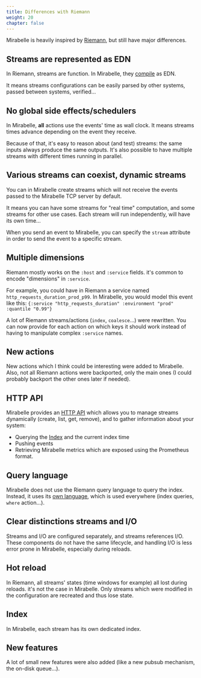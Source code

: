 ```yaml
---
title: Differences with Riemann
weight: 20
chapter: false
---
```


Mirabelle is heavily inspired by [Riemann](riemann.io), but still have major differences.

## Streams are represented as EDN

In Riemann, streams are function. In Mirabelle, they [compile](/howto/stream/#edn-representation-and-compilation) as EDN.

It means streams configurations can be easily parsed by other systems, passed between systems, verified...

## No global side effects/schedulers

In Mirabelle, **all** actions use the events' time as wall clock. It means streams times advance depending on the event they receive.

Because of that, it's easy to reason about (and test) streams: the same inputs always produce the same outputs. It's also possible to have multiple streams with different times running in parallel.

## Various streams can coexist, dynamic streams

You can in Mirabelle create streams which will not receive the events passed to the Mirabelle TCP server by default.

It means you can have some streams for "real time" computation, and some streams for other use cases. Each stream will run independently, will have its own time...

When you send an event to Mirabelle, you can specify the `stream` attribute in order to send the event to a specific stream.

## Multiple dimensions

Riemann mostly works on the `:host` and `:service` fields. it's common to encode "dimensions" in `:service`.

For example, you could have in Riemann a service named `http_requests_duration_prod_p99`. In Mirabelle, you would model this event like this: `{:service "http_requests_duration" :environment "prod" :quantile "0.99"}`

A lot of Riemann streams/actions (`index`, `coalesce`...) were rewritten. You can now provide for each action on which keys it should work instead of having to manipulate complex `:service` names.

## New actions

New actions which I think could be interesting were added to Mirabelle. Also, not all Riemann actions were backported, only the main ones (I could probably backport the other ones later if needed).

## HTTP API

Mirabelle provides an [HTTP API](/api) which allows you to manage streams dynamically (create, list, get, remove), and to gather information about your system:

- Querying the [Index](/howto/stream-index/) and the current index time
- Pushing events
- Retrieving Mirabelle metrics which are exposed using the Prometheus format.

## Query language

Mirabelle does not use the Riemann query language to query the index. Instead, it uses its [own language](/howto/stream/#filtering-events), which is used everywhere (index queries, `where` action...).

## Clear distinctions streams and I/O

Streams and I/O are configured separately, and streams references I/O. These components do not have the same lifecycle, and handling I/O is less error prone in Mirabelle, especially during reloads.

## Hot reload

In Riemann, all streams' states (time windows for example) all lost during reloads. it's not the case in Mirabelle. Only streams which were modified in the configuration are recreated and thus lose state.

## Index

In Mirabelle, each stream has its own dedicated index.

## New features

A lot of small new features were also added (like a new pubsub mechanism, the on-disk queue...).
